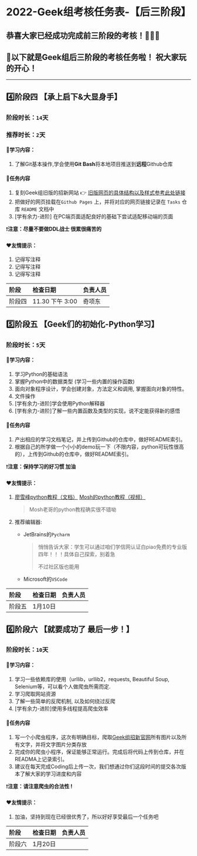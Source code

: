 # 2022-Geek组考核任务表-【后三阶段】  
## 恭喜大家已经成功完成前三阶段的考核！🎉🎉🎉  
## 🎈以下就是Geek组后三阶段的考核任务啦！ 祝大家玩的开心！     
****
## 4️⃣阶段四   【承上启下&大显身手】

### 阶段时长：`14`天

### **推荐时长：`2`天**

#### 🛒学习内容：

1. 了解Git基本操作,学会使用**Git Bash**将本地项目推送到**远程**Github仓库

#### 📑任务内容

1. 复刻Geek组旧版的招新网站  👉 [旧版网页的具体结构以及样式参考此处链接]()
2. 把做好的网页挂载在`Github Pages` 上，并将对应的网页链接记录在 `Tasks` 仓库 `README` 文档中
3. [学有余力-进阶] 在PC端页面适配良好的基础下尝试适配移动端的页面



❗**注意：尽量不要做DDL战士 很累很痛苦的**

#### ❤友情提示：

1. 记得写注释
2. 记得写注释
3. 记得写注释





| 阶段   | 检查日期        | 负责人员 |
| :----- | :-------------- | :------- |
| 阶段四 | 11.30 下午 3:00 | 奇项东   |





## 5️⃣阶段五   【Geek们的初始化-**Python学习**】

### 阶段时长：`5`天

#### 🛒学习内容：

1. 学习Python的基础语法
2. 掌握Python中的数据类型 (学习一些内置的操作函数)
3. ⾯向对象程序设计，学会创建对象，方法定义和调⽤, 掌握面向对象的特性。
4. ⽂件操作
5. [学有余力-进阶]学会使用Python解释器
6. [学有余力-进阶]了解一些内置函数及类型的实现，说不定能获得新的感悟

#### 📑任务内容

1. 产出相应的学习文档笔记，并上传到Github的仓库中，做好README索引。
2. 根据自己的所学做一个小小的demo玩一下（不限内容，python可玩性很高的），上传到Github的仓库中，做好README索引。



❗**注意：保持学习的好习惯 加油**

#### ❤友情提示：

1. [廖雪峰python教程（文档）](https://www.liaoxuefeng.com/wiki/1016959663602400)
   [Mosh的python教程（视频）](https://www.bilibili.com/video/av35936877/?p=1)

   > Mosh老哥的python教程确实很不错呦

2. 推荐编辑器:

   + JetBrains的`Pycharm`

     > 悄悄告诉大家：学生可以通过咱们学信网认证白piao免费的专业版四年！！！具体自己探索，别着急
     >
     > 不过社区版也能用

   + Microsoft的`VSCode`





| 阶段   | 检查日期 | 负责人员 |
| :----- | :------- | :------- |
| 阶段五 | 1月10日  |          |





## 6️⃣阶段六   【就要成功了 最后一步！】

### 阶段时长：`10`天

#### 🛒学习内容：

1. 学习一些依赖库的使⽤（urllib，urllib2，requests, Beautiful Soup, Selenium等，可以看个⼈做爬⾍所需⽽定.
2. 学习爬取网站资源
3. 了解一些简单的反爬机制, 以及如何绕过反爬
4. [学有余力-进阶]使用多线程提高爬虫效率

#### 📑任务内容

1. 写⼀个⼩爬⾍程序，这次有明确目标，爬取[Geek组招新官网](https://itawenya.cn)所有图片以及所有文字，并将文字图片分类存放
2. 完成你的爬虫小程序，保证能够正常运行。完成后将代码上传到仓库，并在READMA上记录索引。
3. 建议在每天完成Coding后上传一次，我们想通过你们这段时间的提交各次版本了解大家的学习进度和内容



❗**注意：请注意爬虫的合法性 !**

#### ❤友情提示：

1. 加油，坚持到现在已经很优秀了，所以好好享受最后一个任务吧





| 阶段   | 检查日期 | 负责人员 |
| :----- | :------- | :------- |
| 阶段六 | 1月20日  |          |

